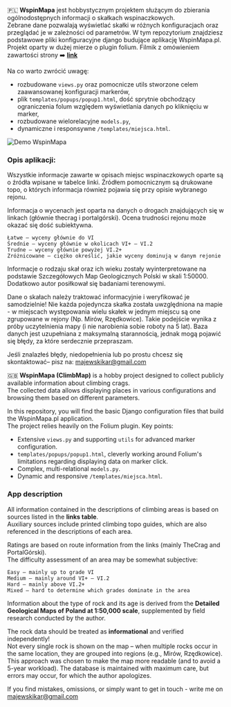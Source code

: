 🇵🇱 **WspinMapa** jest hobbystycznym projektem służącym do zbierania ogólnodostępnych informacji o skałkach wspinaczkowych.  
Zebrane dane pozwalają wyświetlać skałki w różnych konfiguracjach oraz przeglądać je w zależności od parametrów.
W tym repozytorium znajdziesz podstawowe pliki konfiguracyjne django budujące aplikację WspinMapa.pl. Projekt oparty w dużej mierze o plugin folium.
Filmik z omówieniem zawartości strony ➡️ **[link](https://www.youtube.com/watch?v=AGJzM38m-tM)**

Na co warto zwrócić uwagę:
- rozbudowane `views.py` oraz pomocnicze utils stworzone celem zaawansowanej konfiguracji  markerów,
- plik `templates/popups/popup1.html`, dość sprytnie obchodzący ograniczenia folum względem wyświetlania danych po kliknięciu w marker,
- rozbudowane wielorelacyjne `models.py`,
- dynamiczne i responsywne `/templates/miejsca.html`.
  
![Demo WspinMapa](https://s6.ezgif.com/tmp/ezgif-65e20641f16cc8.gif)

### Opis aplikacji:
Wszystkie informacje zawarte w opisach miejsc wspinaczkowych oparte są o źródła wpisane w tabelce linki. Źródłem pomocnicznym są drukowane topo, o których informacja również pojawia się przy opisie wybranego rejonu.

Informacja o wycenach jest oparta na danych o drogach znajdujących się w linkach (głównie thecrag i portalgórski). Ocena trudności rejonu może okazać się dość subiektywna.

    Łatwe – wyceny głównie do VI
    Średnie – wyceny głównie w okolicach VI+ – VI.2
    Trudne – wyceny głównie powyżej VI.2+
    Zróżnicowane – ciężko określić, jakie wyceny dominują w danym rejonie

Informacje o rodzaju skał oraz ich wieku zostały wyinterpretowane na podstawie Szczegółowych Map Geologicznych Polski w skali 1:50000. Dodatkowo autor posiłkował się badaniami terenowymi.

Dane o skałach należy traktować informacyjnie i weryfikować je samodzielnie! Nie każda pojedyncza skałka została uwzględniona na mapie - w miejscach występowania wielu skałek w jednym miejscu są one zgrupowane w rejony (Np. Mirów, Rzędkowice). Takie podejście wynika z próby uczytelnienia mapy (i nie narobienia sobie roboty na 5 lat). Baza danych jest uzupełniana z maksymalną starannością, jednak mogą pojawić się błędy, za które serdecznie przepraszam.

Jeśli znalazłeś błędy, niedopełnienia lub po prostu chcesz się skontaktować– pisz na: majewskikar@gmail.com



🇬🇧 **WspinMapa (ClimbMap)** is a hobby project designed to collect publicly available information about climbing crags.  
The collected data allows displaying places in various configurations and browsing them based on different parameters.

In this repository, you will find the basic Django configuration files that build the WspinMapa.pl application.  
The project relies heavily on the Folium plugin. 
Key points:
- Extensive `views.py` and supporting `utils` for advanced marker configuration.
- `templates/popups/popup1.html`, cleverly working around Folium's limitations regarding displaying data on marker click.
- Complex, multi-relational `models.py`.
- Dynamic and responsive `/templates/miejsca.html`.

### App description
All information contained in the descriptions of climbing areas is based on sources listed in the **links table**.  
Auxiliary sources include printed climbing topo guides, which are also referenced in the descriptions of each area.

Ratings are based on route information from the links (mainly TheCrag and PortalGórski).  
The difficulty assessment of an area may be somewhat subjective:

    Easy – mainly up to grade VI
    Medium – mainly around VI+ – VI.2
    Hard – mainly above VI.2+
    Mixed – hard to determine which grades dominate in the area

Information about the type of rock and its age is derived from the **Detailed Geological Maps of Poland at 1:50,000 scale**, supplemented by field research conducted by the author.

The rock data should be treated as **informational** and verified independently!  
Not every single rock is shown on the map – when multiple rocks occur in the same location, they are grouped into regions (e.g., Mirów, Rzędkowice).  
This approach was chosen to make the map more readable (and to avoid a 5-year workload). The database is maintained with maximum care, but errors may occur, for which the author apologizes.

If you find mistakes, omissions, or simply want to get in touch - write me on majewskikar@gmail.com
